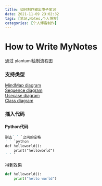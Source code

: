 ```yaml
---
title: 如何制作输出电子笔记
date: 2021-11-09 23:02:32
tags: [笔记,Notes,个人博客]
categories: [个人博客制作]
---
```

# How to Write MyNotes

通过 plantuml绘制流程图

### 支持类型

[MindMap diagram]()  
[Sequence diagram]()  
[Usecase diagram]()  
[Class diagram]()  

### 插入代码

#### Python代码

```markdown
删去` ` `之间的空格
` ` `python
def helloworld():
    print("helloworld")
` ` `
```

得到效果

```python
def helloworld():
    print("hello world")
```